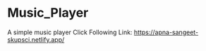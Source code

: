# Music_Player
A simple music player 
Click Following Link:
https://apna-sangeet-skupsci.netlify.app/
